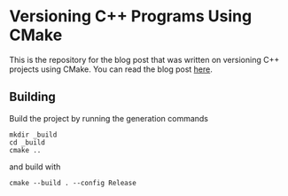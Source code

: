 # Versioning C++ Programs Using CMake
This is the repository for the blog post that was written on versioning C++ projects using CMake. You can read the blog post [here](https://constreference.wordpress.com/2021/07/25/versioning-c-projects-with-cmake/).

## Building
Build the project by running the generation commands
```shell
mkdir _build
cd _build
cmake ..
```
and build with
```shell
cmake --build . --config Release
```
